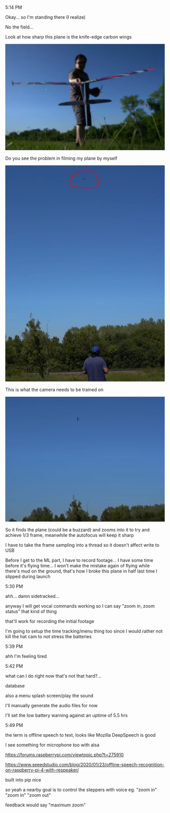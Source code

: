 5:14 PM

Okay... so I'm standing there (I realize)

No the field...

Look at how sharp this plane is the knife-edge carbon wings

<img src="../images/at-the-field.JPG"/>

Do you see the problem in filming my plane by myself

<img src="../images/too-far-away.JPG"/>

This is what the camera needs to be trained on

<img src="../images/training-example.JPG"/>

So it finds the plane (could be a buzzard) and zooms into it to try and achieve 1/3 frame, meanwhile the autofocus will keep it sharp

I have to take the frame sampling into a thread so it doesn't affect write to USB

Before I get to the ML part, I have to record footage... I have some time before it's flying time... I won't make the mistake again of flying while there's mud on the ground, that's how I broke this plane in half last time I slipped during launch

5:30 PM

ahh... damn sidetracked...

anyway I will get vocal commands working so I can say "zoom in, zoom status" that kind of thing

that'll work for recording the initial footage

I'm going to setup the time tracking/menu thing too since I would rather not kill the hat cam to not stress the batteries

5:39 PM

ahh I'm feeling tired

5:42 PM

what can I do right now that's not that hard?...

database

also a menu splash screen/play the sound

I'll manually generate the audio files for now

I'll set the low battery warning against an uptime of 5.5 hrs

5:49 PM

the term is offline speech to text, looks like Mozilla DeepSpeech is good

I see something for microphone too with alsa

https://forums.raspberrypi.com/viewtopic.php?t=275910

https://www.seeedstudio.com/blog/2020/01/23/offline-speech-recognition-on-raspberry-pi-4-with-respeaker/

built into pip nice

so yeah a nearby goal is to control the steppers with voice eg. "zoom in" "zoom in" "zoom out"

feedback would say "maximum zoom"

